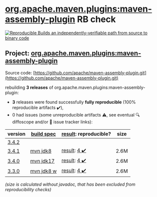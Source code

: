 [org.apache.maven.plugins:maven-assembly-plugin](https://search.maven.org/artifact/org.apache.maven.plugins/maven-assembly-plugin/) RB check
=======

[![Reproducible Builds](https://reproducible-builds.org/images/logos/rb.svg) an independently-verifiable path from source to binary code](https://reproducible-builds.org/)

## Project: [org.apache.maven.plugins:maven-assembly-plugin](https://search.maven.org/artifact/org.apache.maven.plugins/maven-assembly-plugin/)

Source code: [https://github.com/apache/maven-assembly-plugin.git](https://github.com/apache/maven-assembly-plugin.git)

rebuilding **3 releases** of org.apache.maven.plugins:maven-assembly-plugin:
- **3** releases were found successfully **fully reproducible** (100% reproducible artifacts :heavy_check_mark:),
- 0 had issues (some unreproducible artifacts :warning:, see eventual :mag: diffoscope and/or :memo: issue tracker links):

| version | [build spec](/BUILDSPEC.md) | [result](https://reproducible-builds.org/docs/jvm/): reproducible? | size |
| -- | --------- | ------ | -- |
| [3.4.2](https://search.maven.org/artifact/org.apache.maven.plugins/maven-assembly-plugin/3.4.2/pom) | | | |
| [3.4.1](https://search.maven.org/artifact/org.apache.maven.plugins/maven-assembly-plugin/3.4.1/pom) | [mvn jdk8](maven-assembly-plugin-3.4.1.buildspec) | [result](maven-assembly-plugin-3.4.1.buildinfo): [4 :heavy_check_mark: ](maven-assembly-plugin-3.4.1.buildcompare) | 2.6M |
| [3.4.0](https://search.maven.org/artifact/org.apache.maven.plugins/maven-assembly-plugin/3.4.0/pom) | [mvn jdk17](maven-assembly-plugin-3.4.0.buildspec) | [result](maven-assembly-plugin-3.4.0.buildinfo): [4 :heavy_check_mark: ](maven-assembly-plugin-3.4.0.buildcompare) | 2.6M |
| [3.3.0](https://search.maven.org/artifact/org.apache.maven.plugins/maven-assembly-plugin/3.3.0/pom) | [mvn jdk8 w](maven-assembly-plugin-3.3.0.buildspec) | [result](maven-assembly-plugin-3.3.0.buildinfo): [4 :heavy_check_mark: ](maven-assembly-plugin-3.3.0.buildcompare) | 2.6M |

<i>(size is calculated without javadoc, that has been excluded from reproducibility checks)</i>
